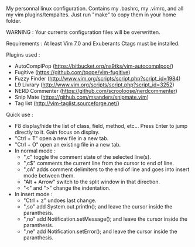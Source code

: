 My personnal linux configuration. Contains my .bashrc, my .vimrc, and all my vim plugins/tempaltes. Just run "make" to copy them in your home folder.

WARNING : Your currents configuration files will be overwritten.

Requirements : At least Vim 7.0 and Exuberants Ctags must be installed.


Plugins used :
* AutoComplPop (https://bitbucket.org/ns9tks/vim-autocomplpop/)
* Fugitive (https://github.com/tpope/vim-fugitive)
* Fuzzy Finder (http://www.vim.org/scripts/script.php?script_id=1984)
* L9 Livrary (http://www.vim.org/scripts/script.php?script_id=3252)
* NERD Commenter (https://github.com/scrooloose/nerdcommenter)
* Snip Mate (https://github.com/msanders/snipmate.vim)
* Tag list (http://vim-taglist.sourceforge.net/)

Quick use :
* F8 display/hide the list of class, field, method, etc... Press Enter to jump directly to it. Gain focus on display.
* "Ctrl + T" open a new file in a new tab.
* "Ctrl + O" open an existing file in a new tab.
* In normal mode :
    * ",c<space>" toggle the comment state of the selected line(s).
    * ",c$" comments the current line from the cursor to end of line.
    * ",cA" adds comment delimiters to the end of line and goes into insert mode between them.
    * "Alt + Arrow" switch to the split window in that direction.
    * "<" and ">" change the indentation.
* In insert mode :
    * "Ctrl + z" undoes last change.
    * ",so" add System.out.println(); and leave the cursor inside the paranthesis.
    * ",no" add Notification.setMessage(); and leave the cursor inside the paranthesis.
    * ",ne" add Notification.setError(); and leave the cursor inside the paranthesis.
